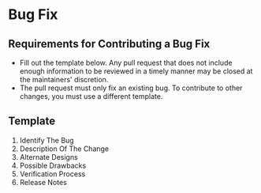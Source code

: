 # Bug Fix

## Requirements for Contributing a Bug Fix

* Fill out the template below. Any pull request that does not include enough information to be reviewed in a timely manner may be closed at the maintainers' discretion.
* The pull request must only fix an existing bug. To contribute to other changes, you must use a different template.

## Template

1. Identify The Bug
2. Description Of The Change
3. Alternate Designs
4. Possible Drawbacks
5. Verification Process
6. Release Notes
